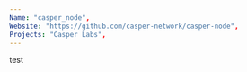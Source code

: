 ```yaml
---
Name: "casper_node",
Website: "https://github.com/casper-network/casper-node",
Projects: "Casper Labs",
---
```

<!--lang:en--> 
test
<!--lang:es--] 
test
<!--lang:de--] 
test
<!--lang:fr--] 
test
<!--lang:pl--] 
test
<!--lang:uk--] 
test
[!--lang:*-->  
